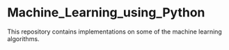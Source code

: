 # Machine_Learning_using_Python
This repository contains implementations on some of the machine learning algorithms.
